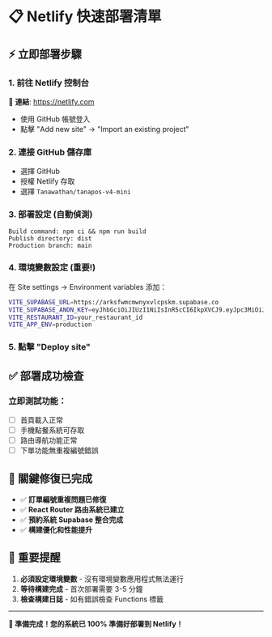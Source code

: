 # 📋 Netlify 快速部署清單

## ⚡ 立即部署步驟

### 1. 前往 Netlify 控制台
🔗 **連結**: https://netlify.com
- 使用 GitHub 帳號登入
- 點擊 "Add new site" → "Import an existing project"

### 2. 連接 GitHub 儲存庫
- 選擇 GitHub
- 授權 Netlify 存取
- 選擇 `Tanawathan/tanapos-v4-mini`

### 3. 部署設定 (自動偵測)
```
Build command: npm ci && npm run build
Publish directory: dist
Production branch: main
```

### 4. 環境變數設定 (重要!)
在 Site settings → Environment variables 添加：

```bash
VITE_SUPABASE_URL=https://arksfwmcmwnyxvlcpskm.supabase.co
VITE_SUPABASE_ANON_KEY=eyJhbGciOiJIUzI1NiIsInR5cCI6IkpXVCJ9.eyJpc3MiOiJzdXBhYmFzZSIsInJlZiI6ImFya3Nmd21jbXdueXh2bGNwc2ttIiwicm9sZSI6ImFub24iLCJpYXQiOjE3NTQzMzM3MTAsImV4cCI6MjA2OTkwOTcxMH0.7ifP1Un1mZvtazPjeLAQEPnpO_G75VmxrI3NdkaaYCU
VITE_RESTAURANT_ID=your_restaurant_id
VITE_APP_ENV=production
```

### 5. 點擊 "Deploy site"

## ✅ 部署成功檢查

### 立即測試功能：
- [ ] 首頁載入正常
- [ ] 手機點餐系統可存取
- [ ] 路由導航功能正常
- [ ] 下單功能無重複編號錯誤

## 🎯 關鍵修復已完成

- ✅ **訂單編號重複問題已修復**
- ✅ **React Router 路由系統已建立** 
- ✅ **預約系統 Supabase 整合完成**
- ✅ **構建優化和性能提升**

## 🚨 重要提醒

1. **必須設定環境變數** - 沒有環境變數應用程式無法運行
2. **等待構建完成** - 首次部署需要 3-5 分鐘
3. **檢查構建日誌** - 如有錯誤檢查 Functions 標籤

---

**🎉 準備完成！您的系統已 100% 準備好部署到 Netlify！**
